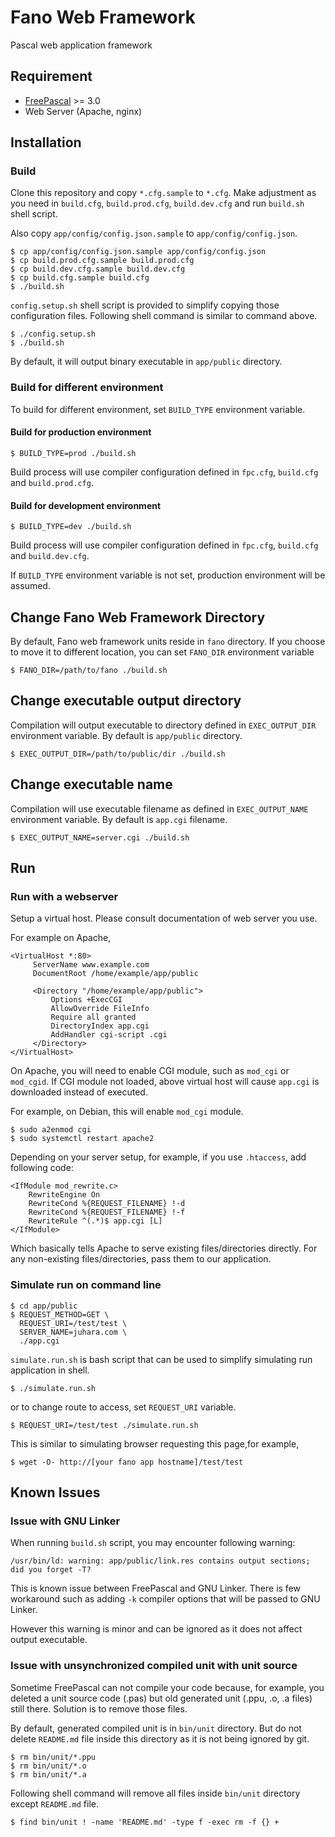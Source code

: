 # Fano Web Framework

Pascal web application framework

## Requirement

- [FreePascal](https://www.freepascal.org/) >= 3.0
- Web Server (Apache, nginx)

## Installation

### Build

Clone this repository and copy `*.cfg.sample` to `*.cfg`.
Make adjustment as you need in `build.cfg`, `build.prod.cfg`, `build.dev.cfg`
and run `build.sh` shell script.

Also copy `app/config/config.json.sample` to `app/config/config.json`.

    $ cp app/config/config.json.sample app/config/config.json
    $ cp build.prod.cfg.sample build.prod.cfg
    $ cp build.dev.cfg.sample build.dev.cfg
    $ cp build.cfg.sample build.cfg
    $ ./build.sh

`config.setup.sh` shell script is provided to simplify copying those
configuration files. Following shell command is similar to command above.

    $ ./config.setup.sh
    $ ./build.sh

By default, it will output binary executable in `app/public` directory.

### Build for different environment

To build for different environment, set `BUILD_TYPE` environment variable.

#### Build for production environment

    $ BUILD_TYPE=prod ./build.sh

Build process will use compiler configuration defined in `fpc.cfg`, `build.cfg` and `build.prod.cfg`.

#### Build for development environment

    $ BUILD_TYPE=dev ./build.sh

Build process will use compiler configuration defined in `fpc.cfg`, `build.cfg` and `build.dev.cfg`.

If `BUILD_TYPE` environment variable is not set, production environment will be assumed.

## Change Fano Web Framework Directory

By default, Fano web framework units reside in `fano` directory. If you choose
to move it to different location, you can set `FANO_DIR` environment variable

    $ FANO_DIR=/path/to/fano ./build.sh

## Change executable output directory

Compilation will output executable to directory defined in `EXEC_OUTPUT_DIR`
environment variable. By default is `app/public` directory.

    $ EXEC_OUTPUT_DIR=/path/to/public/dir ./build.sh

## Change executable name

Compilation will use executable filename as defined in `EXEC_OUTPUT_NAME`
environment variable. By default is `app.cgi` filename.

    $ EXEC_OUTPUT_NAME=server.cgi ./build.sh

## Run

### Run with a webserver

Setup a virtual host. Please consult documentation of web server you use.

For example on Apache,

```
<VirtualHost *:80>
     ServerName www.example.com
     DocumentRoot /home/example/app/public

     <Directory "/home/example/app/public">
         Options +ExecCGI
         AllowOverride FileInfo
         Require all granted
         DirectoryIndex app.cgi
         AddHandler cgi-script .cgi
     </Directory>
</VirtualHost>
```
On Apache, you will need to enable CGI module, such as `mod_cgi` or `mod_cgid`. If CGI module not loaded, above virtual host will cause `app.cgi` is downloaded instead of executed.

For example, on Debian, this will enable `mod_cgi` module.

```
$ sudo a2enmod cgi
$ sudo systemctl restart apache2
```

Depending on your server setup, for example, if  you use `.htaccess`, add following code:

```
<IfModule mod_rewrite.c>
    RewriteEngine On
    RewriteCond %{REQUEST_FILENAME} !-d
    RewriteCond %{REQUEST_FILENAME} !-f
    RewriteRule ^(.*)$ app.cgi [L]
</IfModule>
```

Which basically tells Apache to serve existing files/directories directly. For any non-existing files/directories, pass them to our application.

### Simulate run on command line

```
$ cd app/public
$ REQUEST_METHOD=GET \
  REQUEST_URI=/test/test \
  SERVER_NAME=juhara.com \
  ./app.cgi
```

`simulate.run.sh` is bash script that can be used to simplify simulating run
application in shell.

    $ ./simulate.run.sh

or to change route to access, set `REQUEST_URI` variable.

    $ REQUEST_URI=/test/test ./simulate.run.sh

This is similar to simulating browser requesting this page,for example,

    $ wget -O- http://[your fano app hostname]/test/test


## Known Issues

### Issue with GNU Linker

When running `build.sh` script, you may encounter following warning:

```
/usr/bin/ld: warning: app/public/link.res contains output sections; did you forget -T?
```

This is known issue between FreePascal and GNU Linker.
There is few workaround such as adding `-k` compiler options that will be passed to GNU Linker.

However this warning is minor and can be ignored as it does not affect output executable.

### Issue with unsynchronized compiled unit with unit source

Sometime FreePascal can not compile your code because, for example, you deleted a
unit source code (.pas) but old generated unit (.ppu, .o, .a files) still there. Solution is to remove those files.

By default, generated compiled unit is in `bin/unit` directory.
But do not delete `README.md` file inside this directory as it is not being ignored by git.

```
$ rm bin/unit/*.ppu
$ rm bin/unit/*.o
$ rm bin/unit/*.a
```

Following shell command will remove all files inside `bin/unit` directory except
`README.md` file.

    $ find bin/unit ! -name 'README.md' -type f -exec rm -f {} +
